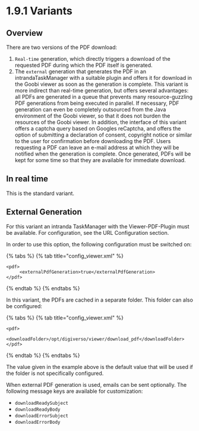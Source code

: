 # 1.9.1 Variants

## Overview

There are two versions of the PDF download: 

1. `Real-time` generation, which directly triggers a download of the requested PDF during which the PDF itself is generated. 
2. The `external` generation that generates the PDF in an intrandaTaskManager with a suitable plugin and offers it for download in the Goobi viewer as soon as the generation is complete. This variant is more indirect than real-time generation, but offers several advantages: all PDFs are generated in a queue that prevents many resource-guzzling PDF generations from being executed in parallel. If necessary, PDF generation can even be completely outsourced from the Java environment of the Goobi viewer, so that it does not burden the resources of the Goobi viewer. In addition, the interface of this variant offers a captcha query based on Googles reCaptcha, and offers the option of submitting a declaration of consent, copyright notice or similar to the user for confirmation before downloading the PDF. Users requesting a PDF can leave an e-mail address at which they will be notified when the generation is complete. Once generated, PDFs will be kept for some time so that they are available for immediate download.

## In real time

This is the standard variant.

## External Generation

For this variant an intranda TaskManager with the Viewer-PDF-Plugin must be available. For configuration, see the URL Configuration section. 

In order to use this option, the following configuration must be switched on:

{% tabs %}
{% tab title="config\_viewer.xml" %}
```markup
<pdf>
     <externalPdfGeneration>true</externalPdfGeneration>
</pdf>
```
{% endtab %}
{% endtabs %}

In this variant, the PDFs are cached in a separate folder. This folder can also be configured:

{% tabs %}
{% tab title="config\_viewer.xml" %}
```markup
<pdf>
     <downloadFolder>/opt/digiverso/viewer/download_pdf</downloadFolder>
</pdf>
```
{% endtab %}
{% endtabs %}

The value given in the example above is the default value that will be used if the folder is not specifically configured.

When external PDF generation is used, emails can be sent optionally. The following message keys are available for customization:

* `downloadReadySubject`
* `downloadReadyBody`
* `downloadErrorSubject`
* `downloadErrorBody`

